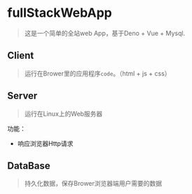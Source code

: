 # fullStackWebApp

> 这是一个简单的全站web App，基于Deno + Vue + Mysql.

## Client

> 运行在Brower里的应用程序`code`。（html + js + css）

## Server 

> 运行在Linux上的Web服务器

功能：

- 响应浏览器Http请求

## DataBase

> 持久化数据，保存Brower浏览器端用户需要的数据
